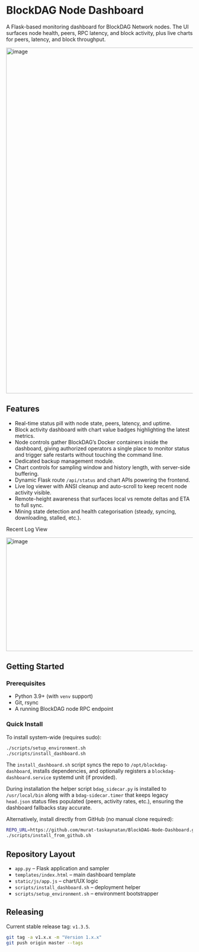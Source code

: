 # BlockDAG Node Dashboard

A Flask-based monitoring dashboard for BlockDAG Network nodes. The UI surfaces node health, peers, RPC latency, and block activity, plus live charts for peers, latency, and block throughput.

<img width="982" height="934" alt="image" src="https://github.com/user-attachments/assets/cb73cd20-2429-457e-883d-8c631a2eeb3e" />


## Features
- Real-time status pill with node state, peers, latency, and uptime.
- Block activity dashboard with chart value badges highlighting the latest metrics.
- Node controls gather BlockDAG’s Docker containers inside the dashboard, giving authorized operators
  a single place to monitor status and trigger safe restarts without touching the command line.
- Dedicated backup management module.
- Chart controls for sampling window and history length, with server-side buffering.
- Dynamic Flask route `/api/status` and chart APIs powering the frontend.
- Live log viewer with ANSI cleanup and auto-scroll to keep recent node activity visible.
- Remote-height awareness that surfaces local vs remote deltas and ETA to full sync.
- Mining state detection and health categorisation (steady, syncing, downloading, stalled, etc.).

 Recent Log View
 
 <img width="1073" height="307" alt="image" src="https://github.com/user-attachments/assets/02dfe1fc-96e8-4a8e-a05f-b3ce69b3fcd3" />


## Getting Started

### Prerequisites
- Python 3.9+ (with `venv` support)
- Git, rsync
- A running BlockDAG node RPC endpoint

### Quick Install
To install system-wide (requires sudo):

```bash
./scripts/setup_environment.sh
./scripts/install_dashboard.sh
```

The `install_dashboard.sh` script syncs the repo to `/opt/blockdag-dashboard`, installs dependencies, and optionally registers a `blockdag-dashboard.service` systemd unit (if provided).

During installation the helper script `bdag_sidecar.py` is installed to `/usr/local/bin` along with a `bdag-sidecar.timer` that keeps legacy `head.json` status files populated (peers, activity rates, etc.), ensuring the dashboard fallbacks stay accurate.

Alternatively, install directly from GitHub (no manual clone required):

```bash
REPO_URL=https://github.com/murat-taskaynatan/BlockDAG-Node-Dashboard.git \
./scripts/install_from_github.sh
```

## Repository Layout
- `app.py` – Flask application and sampler
- `templates/index.html` – main dashboard template
- `static/js/app.js` – chart/UX logic
- `scripts/install_dashboard.sh` – deployment helper
- `scripts/setup_environment.sh` – environment bootstrapper

## Releasing

Current stable release tag: `v1.3.5`.

```bash
git tag -a v1.x.x -m "Version 1.x.x"
git push origin master --tags
```


